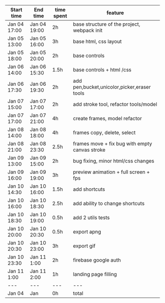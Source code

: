 | Start time   | End time     | time spent | feature                                        |
| ------------ | ------------ | ---------- | ---------------------------------------------- |
| Jan 04 17:00 | Jan 04 19:00 | 2h         | base structure of the project, webpack init    |
| Jan 05 13:00 | Jan 05 16:00 | 3h         | base html, css layout                          |
| Jan 05 18:00 | Jan 05 20:00 | 2h         | base controls                                  |
| Jan 06 14:00 | Jan 06 15:30 | 1.5h       | base controls + html /css                      |
| Jan 06 17:30 | Jan 06 19:30 | 2h         | add pen,bucket,unicolor,picker,eraser tools    |
| Jan 07 15:00 | Jan 07 17:00 | 2h         | add stroke tool, refactor tools/model          |
| Jan 07 17:00 | Jan 07 21:00 | 4h         | create frames, model refactor                  |
| Jan 08 14:00 | Jan 08 18:00 | 4h         | frames copy, delete, select                    |
| Jan 08 21:00 | Jan 08 23:30 | 2.5h       | frames move + fix bug with empty canvas stroke |
| Jan 09 13:00 | Jan 09 15:00 | 2h         | bug fixing, minor html/css changes             |
| Jan 09 16:00 | Jan 09 19:00 | 3h         | preview animation + full screen + fps          |
| Jan 10 14:30 | Jan 10 16:00 | 1.5h       | add shortcuts                                  |
| Jan 10 16:00 | Jan 10 18:30 | 2.5h       | add ability to change shortcuts                |
| Jan 10 18:30 | Jan 10 19:00 | 0.5h       | add 2 utils tests                              |
| Jan 10 20:00 | Jan 10 20:30 | 0.5h       | export apng                                    |
| Jan 10 20:30 | Jan 10 23:00 | 3h         | export gif                                     |
| Jan 10 23:30 | Jan 11 1:00  | 2h         | firebase google auth                           |
| Jan 11 1:00  | Jan 11 2:00  | 1h         | landing page filling                           |
| ---          | ---          | ---        | ---                                            |
| Jan 04       | Jan          | 0h         | total                                          |
